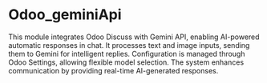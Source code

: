 # Odoo_geminiApi
This module integrates Odoo Discuss with Gemini API, enabling AI-powered automatic responses in chat. It processes text and image inputs, sending them to Gemini for intelligent replies. Configuration is managed through Odoo Settings, allowing flexible model selection. The system enhances communication by providing real-time AI-generated responses.
